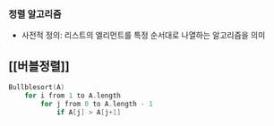 ### 정렬 알고리즘
- 사전적 정의: 리스트의 엘리먼트를 특정 순서대로 나열하는 알고리즘을 의미
## [[버블정렬]]
```kotlin
Bullblesort(A)
	for i from 1 to A.length
		for j from 0 to A.length - 1
			if A[j] > A[j+1]
```